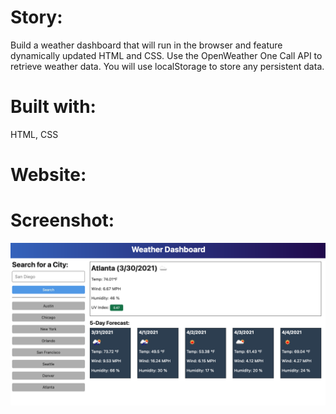 # Story:
Build a weather dashboard that will run in the browser and feature dynamically updated HTML and CSS. Use the OpenWeather One Call API to retrieve weather data. You will use localStorage to store any persistent data.

# Built with:
HTML, CSS

# Website:

# Screenshot:

![Screenshot of index.html](./assets/images/demo.png)

